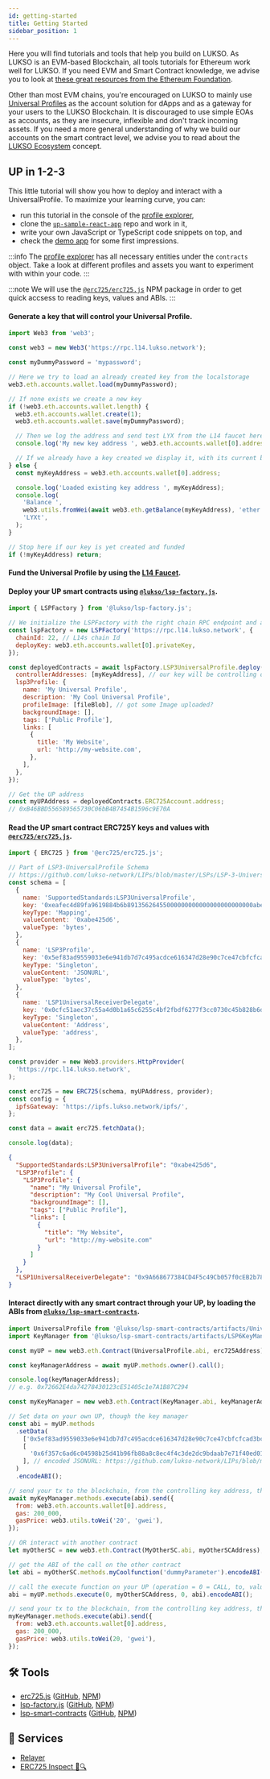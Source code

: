 ```yaml
---
id: getting-started
title: Getting Started
sidebar_position: 1
---
```


Here you will find tutorials and tools that help you build on LUKSO. As LUKSO is an EVM-based Blockchain, all tools tutorials for Ethereum work well for LUKSO. If you need EVM and Smart Contract knowledge, we advise you to look at [these great resources from the Ethereum Foundation](https://ethereum.org/en/developers/learning-tools/).

Other than most EVM chains, you're encouraged on LUKSO to mainly use [Universal Profiles](../standards/universal-profile/introduction.md) as the account solution for dApps and as a gateway for your users to the LUKSO Blockchain. It is discouraged to use simple EOAs as accounts, as they are insecure, inflexible and don't track incoming assets. If you need a more general understanding of why we build our accounts on the smart contract level, we advise you to read about the [LUKSO Ecosystem](https://medium.com/lukso/lukso-ecosystem-part-1-4c3f5d67b081) concept.

## UP in 1-2-3

This little tutorial will show you how to deploy and interact with a UniversalProfile.
To maximize your learning curve, you can:

- run this tutorial in the console of the [profile explorer](https://universalprofile.cloud),
- clone the [`up-sample-react-app`](https://github.com/Hugoo/up-sample-react-app) repo and work in it,
- write your own JavaScript or TypeScript code snippets on top, and
- check the [demo app](https://hugoo.github.io/up-sample-react-app/) for some first impressions.

:::info
The [profile explorer](https://universalprofile.cloud) has all necessary entities under the `contracts` object. Take a look at different profiles and assets you want to experiment with within your code.
:::

:::note
We will use the [`@erc725/erc725.js`](./erc725js/getting-started) NPM package in order to get quick accsess to reading keys, values and ABIs.
:::

#### Generate a key that will control your Universal Profile.

```js title="Load web3"
import Web3 from 'web3';

const web3 = new Web3('https://rpc.l14.lukso.network');

const myDummyPassword = 'mypassword';

// Here we try to load an already created key from the localstorage
web3.eth.accounts.wallet.load(myDummyPassword);

// If none exists we create a new key
if (!web3.eth.accounts.wallet.length) {
  web3.eth.accounts.wallet.create(1);
  web3.eth.accounts.wallet.save(myDummyPassword);

  // Then we log the address and send test LYX from the L14 faucet here: http://faucet.l14.lukso.network
  console.log('My new key address ', web3.eth.accounts.wallet[0].address);

  // If we already have a key created we display it, with its current balance
} else {
  const myKeyAddress = web3.eth.accounts.wallet[0].address;

  console.log('Loaded existing key address ', myKeyAddress);
  console.log(
    'Balance ',
    web3.utils.fromWei(await web3.eth.getBalance(myKeyAddress), 'ether'),
    'LYXt',
  );
}

// Stop here if our key is yet created and funded
if (!myKeyAddress) return;
```

#### Fund the Universal Profile by using the [L14 Faucet](http://faucet.l14.lukso.network).

#### Deploy your UP smart contracts using [`@lukso/lsp-factory.js`](./lsp-factoryjs/getting-started).

```js title="Deploy and configure contracts with lsp-factory.js"
import { LSPFactory } from '@lukso/lsp-factory.js';

// We initialize the LSPFactory with the right chain RPC endpoint and a privatekey from which we will deploy the UPs
const lspFactory = new LSPFactory('https://rpc.l14.lukso.network', {
  chainId: 22, // L14s chain Id
  deployKey: web3.eth.accounts.wallet[0].privateKey,
});

const deployedContracts = await lspFactory.LSP3UniversalProfile.deploy({
  controllerAddresses: [myKeyAddress], // our key will be controlling our UP in the beginning
  lsp3Profile: {
    name: 'My Universal Profile',
    description: 'My Cool Universal Profile',
    profileImage: [fileBlob], // got some Image uploaded?
    backgroundImage: [],
    tags: ['Public Profile'],
    links: [
      {
        title: 'My Website',
        url: 'http://my-website.com',
      },
    ],
  },
});

// Get the UP address
const myUPAddress = deployedContracts.ERC725Account.address;
// 0xB46BBD556589565730C06bB4B7454B1596c9E70A
```

#### Read the UP smart contract ERC725Y keys and values with [`@erc725/erc725.js`](./erc725js/getting-started).

```js title="Read Universal Profile ERC725 keys/values with erc725.js"
import { ERC725 } from '@erc725/erc725.js';

// Part of LSP3-UniversalProfile Schema
// https://github.com/lukso-network/LIPs/blob/master/LSPs/LSP-3-UniversalProfile.md
const schema = [
  {
    name: 'SupportedStandards:LSP3UniversalProfile',
    key: '0xeafec4d89fa9619884b6b89135626455000000000000000000000000abe425d6',
    keyType: 'Mapping',
    valueContent: '0xabe425d6',
    valueType: 'bytes',
  },
  {
    name: 'LSP3Profile',
    key: '0x5ef83ad9559033e6e941db7d7c495acdce616347d28e90c7ce47cbfcfcad3bc5',
    keyType: 'Singleton',
    valueContent: 'JSONURL',
    valueType: 'bytes',
  },
  {
    name: 'LSP1UniversalReceiverDelegate',
    key: '0x0cfc51aec37c55a4d0b1a65c6255c4bf2fbdf6277f3cc0730c45b828b6db8b47',
    keyType: 'Singleton',
    valueContent: 'Address',
    valueType: 'address',
  },
];

const provider = new Web3.providers.HttpProvider(
  'https://rpc.l14.lukso.network',
);

const erc725 = new ERC725(schema, myUPAddress, provider);
const config = {
  ipfsGateway: 'https://ipfs.lukso.network/ipfs/',
};

const data = await erc725.fetchData();

console.log(data);
```

```json title="console.log(data)"
{
  "SupportedStandards:LSP3UniversalProfile": "0xabe425d6",
  "LSP3Profile": {
    "LSP3Profile": {
      "name": "My Universal Profile",
      "description": "My Cool Universal Profile",
      "backgroundImage": [],
      "tags": ["Public Profile"],
      "links": [
        {
          "title": "My Website",
          "url": "http://my-website.com"
        }
      ]
    }
  },
  "LSP1UniversalReceiverDelegate": "0x9A668677384CD4F5c49Cb057f0cEB2b783Ed670F"
}
```

#### Interact directly with any smart contract through your UP, by loading the ABIs from [`@lukso/lsp-smart-contracts`](https://www.npmjs.com/package/@lukso/lsp-smart-contracts).

```js title="Interact directly through your UP"
import UniversalProfile from '@lukso/lsp-smart-contracts/artifacts/UniversalProfile.json';
import KeyManager from '@lukso/lsp-smart-contracts/artifacts/LSP6KeyManager.json';

const myUP = new web3.eth.Contract(UniversalProfile.abi, erc725Address);

const keyManagerAddress = await myUP.methods.owner().call();

console.log(keyManagerAddress);
// e.g. 0x72662E4da74278430123cE51405c1e7A1B87C294

const myKeyManager = new web3.eth.Contract(KeyManager.abi, keyManagerAddress);

// Set data on your own UP, though the key manager
const abi = myUP.methods
  .setData(
    ['0x5ef83ad9559033e6e941db7d7c495acdce616347d28e90c7ce47cbfcfcad3bc5'], // LSP3Profile
    [
      '0x6f357c6ad6c04598b25d41b96fb88a8c8ec4f4c3de2dc9bdaab7e71f40ed012b84d0c126697066733a2f2f516d6262447348577a4d4d724538594345766e3342633254706756793176535736414d3946376168595642573874',
    ], // encoded JSONURL: https://github.com/lukso-network/LIPs/blob/main/LSPs/LSP-2-ERC725YJSONSchema.md#jsonurl
  )
  .encodeABI();

// send your tx to the blockchain, from the controlling key address, through the key manager
await myKeyManager.methods.execute(abi).send({
  from: web3.eth.accounts.wallet[0].address,
  gas: 200_000,
  gasPrice: web3.utils.toWei('20', 'gwei'),
});

// OR interact with another contract
let myOtherSC = new web3.eth.Contract(MyOtherSC.abi, myOtherSCAddress);

// get the ABI of the call on the other contract
let abi = myOtherSC.methods.myCoolfunction('dummyParameter').encodeABI();

// call the execute function on your UP (operation = 0 = CALL, to, value, calldata)
abi = myUP.methods.execute(0, myOtherSCAddress, 0, abi).encodeABI();

// send your tx to the blockchain, from the controlling key address, through the key manager
myKeyManager.methods.execute(abi).send({
  from: web3.eth.accounts.wallet[0].address,
  gas: 200_000,
  gasPrice: web3.utils.toWei(20, 'gwei'),
});
```

## 🛠 Tools

- [erc725.js](./erc725js/getting-started) ([GitHub](https://github.com/ERC725Alliance/erc725.js), [NPM](https://www.npmjs.com/package/@erc725/erc725.js))
- [lsp-factory.js](./lsp-factoryjs/getting-started) ([GitHub](https://github.com/lukso-network/tools-lsp-factory), [NPM](https://www.npmjs.com/package/@lukso/lsp-factory.js))
- [lsp-smart-contracts](../standards/smart-contracts/01-introduction.md) ([GitHub](https://github.com/lukso-network/lsp-smart-contracts), [NPM](https://www.npmjs.com/package/@lukso/lsp-smart-contracts))

## 🔌 Services

- [Relayer](./relayer-api/execute-transaction)
- [ERC725 Inspect 📝🔍](./erc725-tools)
